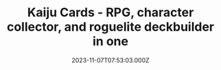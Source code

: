 ---
title: "Kaiju Cards - RPG, character collector, and roguelite deckbuilder in one"
date: 2023-11-07T07:53:03.000Z
externalUrl: "https://arbitrum.questbook.app/dashboard/?grantId=0xbf93fc6825b5e9ba9a3d7fcf3d14cdfcf3b4c734&proposalId=0x537&chainId=10"
description: "Kaiju Cards is the flagship IP of Permadeath Studios, Inc. (PSI). The first product we're building with the IP is a deep and forward-thinking roguelite deckbuilder RPG. The game is published within th"
askBy: Michael Moss
fundingAsk: "22500"
type: "Grant"
subCollection: "gaming"
grantType: "Project"
---